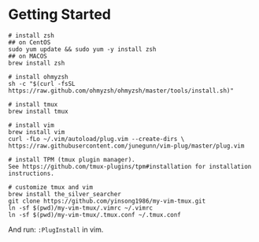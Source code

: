 # Getting Started
    
    # install zsh
    ## on CentOS
    sudo yum update && sudo yum -y install zsh
    ## on MACOS
    brew install zsh
    
    # install ohmyzsh
    sh -c "$(curl -fsSL https://raw.github.com/ohmyzsh/ohmyzsh/master/tools/install.sh)"

    # install tmux
    brew install tmux

    # install vim
    brew install vim
    curl -fLo ~/.vim/autoload/plug.vim --create-dirs \
    https://raw.githubusercontent.com/junegunn/vim-plug/master/plug.vim

    # install TPM (tmux plugin manager).
    See https://github.com/tmux-plugins/tpm#installation for installation instructions.    

    # customize tmux and vim
    brew install the_silver_searcher
    git clone https://github.com/yinsong1986/my-vim-tmux.git
    ln -sf $(pwd)/my-vim-tmux/.vimrc ~/.vimrc
    ln -sf $(pwd)/my-vim-tmux/.tmux.conf ~/.tmux.conf

    
And run: `:PlugInstall` in vim.

